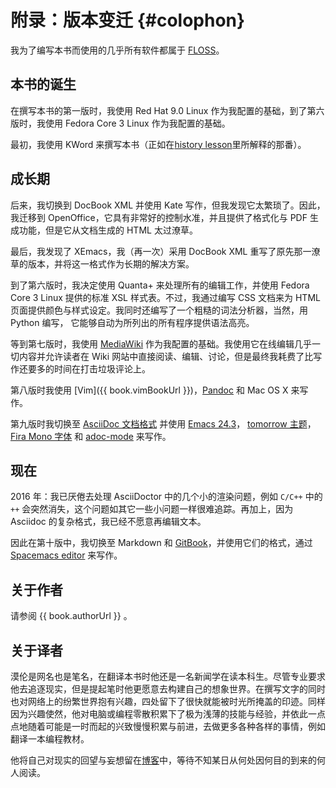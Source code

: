 # 附录：版本变迁 {#colophon}

我为了编写本书而使用的几乎所有软件都属于 [FLOSS](./20.floss.md#floss)。

## 本书的诞生

在撰写本书的第一版时，我使用 Red Hat 9.0 Linux 作为我配置的基础，到了第六版时，我使用 Fedora Core 3 Linux 作为我配置的基础。

最初，我使用 KWord 来撰写本书（正如在[history lesson](./22.revision_history.md#history-lesson)里所解释的那番）。

## 成长期

后来，我切换到 DocBook XML 并使用 Kate 写作，但我发现它太繁琐了。因此，我迁移到 OpenOffice，它具有非常好的控制水准，并且提供了格式化与 PDF 生成功能，但是它从文档生成的 HTML 太过潦草。

最后，我发现了 XEmacs，我（再一次）采用 DocBook XML 重写了原先那一潦草的版本，并将这一格式作为长期的解决方案。

到了第六版时，我决定使用 Quanta+ 来处理所有的编辑工作，并使用 Fedora Core 3 Linux 提供的标准 XSL 样式表。不过，我通过编写 CSS 文档来为 HTML 页面提供颜色与样式设定。我同时还编写了一个粗糙的词法分析器，当然，用 Python 编写， 它能够自动为所列出的所有程序提供语法高亮。

等到第七版时，我使用 [MediaWiki](http://www.mediawiki.org) 作为我配置的基础。我使用它在线编辑几乎一切内容并允许读者在 Wiki 网站中直接阅读、编辑、讨论，但是最终我耗费了比写作还要多的时间在打击垃圾评论上。

第八版时我使用 [Vim]({{ book.vimBookUrl }})，[Pandoc](http://johnmacfarlane.net/pandoc/README.html) 和 Mac OS X 来写作。

第九版时我切换至 [AsciiDoc 文档格式](http://asciidoctor.org/docs/what-is-asciidoc/) 并使用 [Emacs 24.3](http://www.masteringemacs.org/articles/2013/03/11/whats-new-emacs-24-3/)， [tomorrow 主题](https://github.com/chriskempson/tomorrow-theme)， [Fira Mono 字体](https://www.mozilla.org/en-US/styleguide/products/firefox-os/typeface/#download-primary) 和 [adoc-mode](https://github.com/sensorflo/adoc-mode/wiki) 来写作。

## 现在

2016 年：我已厌倦去处理 AsciiDoctor 中的几个小的渲染问题，例如 `C/C++` 中的 `++` 会突然消失，这个问题如其它一些小问题一样很难追踪。再加上，因为 Asciidoc 的复杂格式，我已经不愿意再编辑文本。

因此在第十版中，我切换至 Markdown 和 [GitBook](https://www.gitbook.com)，并使用它们的格式，通过 [Spacemacs editor](http://spacemacs.org) 来写作。

## 关于作者

请参阅 {{ book.authorUrl }} 。

## 关于译者

漠伦是网名也是笔名，在翻译本书时他还是一名新闻学在读本科生。尽管专业要求他去追逐现实，但是提起笔时他更愿意去构建自己的想象世界。在撰写文字的同时也对网络上的纷繁世界抱有兴趣，四处留下了很快就能被时光所掩盖的印迹。同样因为兴趣使然，他对电脑或编程零散积累下了极为浅薄的技能与经验，并依此一点点地随着可能是一时而起的兴致慢慢积累与前进，去做更多各种各样的事情，例如翻译一本编程教材。

他将自己对现实的回望与妄想留在[博客](https://molun.net)中，等待不知某日从何处因何目的到来的何人阅读。